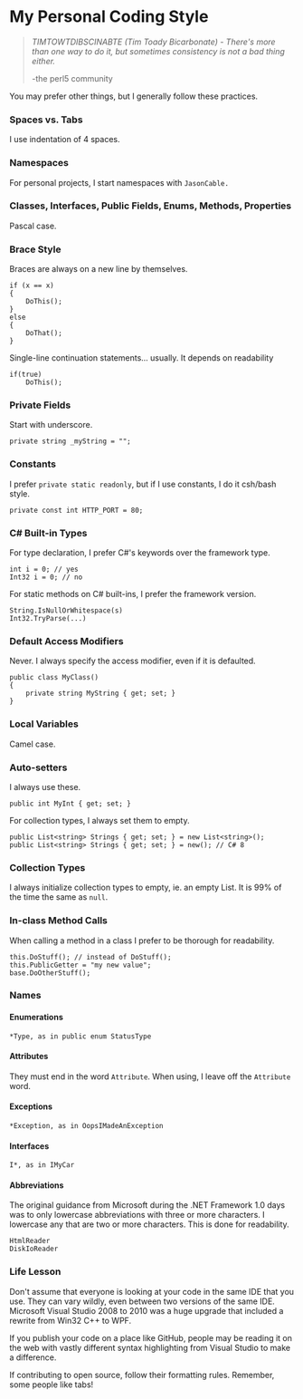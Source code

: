# My Personal Coding Style

> _TIMTOWTDIBSCINABTE \(Tim Toady Bicarbonate\) - There's more than one way to do it, but sometimes consistency is not a bad thing either._
>
> -the perl5 community

You may prefer other things, but I generally follow these practices. 

### Spaces vs. Tabs

I use indentation of 4 spaces.

### Namespaces

For personal projects, I start namespaces with `JasonCable.`

### Classes, Interfaces, Public Fields, Enums, Methods, Properties

Pascal case.

### Brace Style

Braces are always on a new line by themselves.

    if (x == x)
    {
        DoThis();
    }
    else
    {
        DoThat();
    }

Single-line continuation statements... usually.  It depends on readability

    if(true)
        DoThis();

### Private Fields

Start with underscore.

    private string _myString = "";

### Constants

I prefer `private static readonly`, but if I use constants, I do it csh/bash style.

    private const int HTTP_PORT = 80;

### C# Built-in Types

For type declaration, I prefer C#'s keywords over the framework type.

    int i = 0; // yes
    Int32 i = 0; // no

For static methods on C# built-ins, I prefer the framework version.

    String.IsNullOrWhitespace(s)
    Int32.TryParse(...)

### Default Access Modifiers

Never.  I always specify the access modifier, even if it is defaulted.

    public class MyClass() 
    {
        private string MyString { get; set; }
    }

### Local Variables

Camel case.

### Auto-setters

I always use these.

    public int MyInt { get; set; }

For collection types, I always set them to empty.

    public List<string> Strings { get; set; } = new List<string>();
    public List<string> Strings { get; set; } = new(); // C# 8

### Collection Types

I always initialize collection types to empty, ie. an empty List<T>.  It is 99% of the time the same as `null`.

### In-class Method Calls

When calling a method in a class I prefer to be thorough for readability.

    this.DoStuff(); // instead of DoStuff();
    this.PublicGetter = "my new value";
    base.DoOtherStuff();

### Names

#### Enumerations

    *Type, as in public enum StatusType

#### Attributes

They must end in the word `Attribute`.  When using, I leave off the `Attribute` word.

#### Exceptions

    *Exception, as in OopsIMadeAnException

#### Interfaces

    I*, as in IMyCar

#### Abbreviations

The original guidance from Microsoft during the .NET Framework 1.0 days was to only lowercase abbreviations with three or more characters.  I lowercase any that are two or more characters.  This is done for readability.

    HtmlReader
    DiskIoReader

### Life Lesson

Don't assume that everyone is looking at your code in the same IDE that you use.  They can vary wildly, even between two versions of the same IDE.  Microsoft Visual Studio 2008 to 2010 was a huge upgrade that included a rewrite from Win32 C++ to WPF.

If you publish your code on a place like GitHub, people may be reading it on the web with vastly different syntax highlighting from Visual Studio to make a difference.

If contributing to open source, follow their formatting rules.  Remember, some people like tabs!
